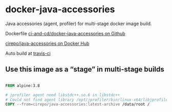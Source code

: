 # docker-java-accessories

Java accessories (agent, profiler) for multi-stage docker image build.

Dockerfile [ci-and-cd/docker-java-accessories on Github](https://github.com/ci-and-cd/docker-java-accessories)

[cirepo/java-accessories on Docker Hub](https://hub.docker.com/r/cirepo/java-accessories/)


Auto build at [travis-ci](https://travis-ci.org/ci-and-cd/docker-java-accessories)

## Use this image as a “stage” in multi-stage builds

```dockerfile

FROM alpine:3.8

# jprofiler agent need libstdc++.so.6 in libstdc++
# Could not find agent library /opt/jprofiler/bin/linux-x64/libjprofilerti.so in absolute path, with error: libstdc++.so.6: cannot open shared object file: No such file or directory
COPY --from=cirepo/java-accessories:latest-archive /data/root /

```
